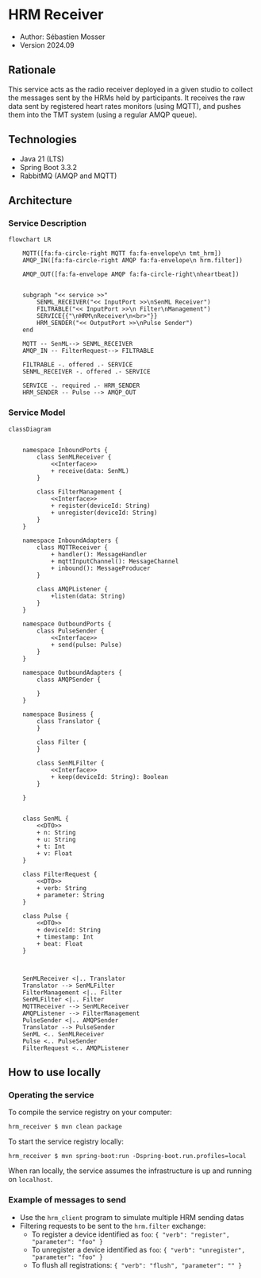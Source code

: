 # HRM Receiver

- Author: Sébastien Mosser
- Version 2024.09

## Rationale

This service acts as the radio receiver deployed in a given studio to collect the messages sent by the HRMs held by participants. It receives the raw data sent by registered heart rates monitors (using MQTT), and pushes them into the TMT system (using a regular AMQP queue).


## Technologies

- Java 21 (LTS)
- Spring Boot 3.3.2
- RabbitMQ (AMQP and MQTT)

## Architecture

### Service Description

```mermaid
flowchart LR

    MQTT([fa:fa-circle-right MQTT fa:fa-envelope\n tmt_hrm])
    AMQP_IN([fa:fa-circle-right AMQP fa:fa-envelope\n hrm.filter])

    AMQP_OUT([fa:fa-envelope AMQP fa:fa-circle-right\nheartbeat])


    subgraph "<< service >>"
        SENML_RECEIVER("<< InputPort >>\nSenML Receiver")
        FILTRABLE("<< InputPort >>\n Filter\nManagement")
        SERVICE{{"\nHRM\nReceiver\n<br>"}}
        HRM_SENDER("<< OutputPort >>\nPulse Sender")
    end

    MQTT -- SenML--> SENML_RECEIVER
    AMQP_IN -- FilterRequest--> FILTRABLE

    FILTRABLE -. offered .- SERVICE
    SENML_RECEIVER -. offered .- SERVICE

    SERVICE -. required .- HRM_SENDER
    HRM_SENDER -- Pulse --> AMQP_OUT
```

### Service Model

```mermaid
classDiagram


    namespace InboundPorts {
        class SenMLReceiver {
            <<Interface>>
            + receive(data: SenML)
        }

        class FilterManagement {
            <<Interface>>
            + register(deviceId: String)
            + unregister(deviceId: String)
        }
    }

    namespace InboundAdapters {
        class MQTTReceiver {
            + handler(): MessageHandler
            + mqttInputChannel(): MessageChannel
            + inbound(): MessageProducer
        }

        class AMQPListener {
            +listen(data: String)
        }
    }

    namespace OutboundPorts {
        class PulseSender {
            <<Interface>>
            + send(pulse: Pulse)
        }
    }

    namespace OutboundAdapters {
        class AMQPSender {

        }
    }

    namespace Business {
        class Translator {
        }

        class Filter {
        }

        class SenMLFilter {
            <<Interface>>
            + keep(deviceId: String): Boolean
        }

    }


    class SenML {
        <<DTO>>
        + n: String
        + u: String
        + t: Int
        + v: Float
    }

    class FilterRequest {
        <<DTO>>
        + verb: String
        + parameter: String
    }

    class Pulse {
        <<DTO>>
        + deviceId: String
        + timestamp: Int
        + beat: Float
    }



    SenMLReceiver <|.. Translator
    Translator --> SenMLFilter
    FilterManagement <|.. Filter
    SenMLFilter <|.. Filter
    MQTTReceiver --> SenMLReceiver
    AMQPListener --> FilterManagement
    PulseSender <|.. AMQPSender
    Translator --> PulseSender
    SenML <.. SenMLReceiver
    Pulse <.. PulseSender
    FilterRequest <.. AMQPListener
```

## How to use locally

### Operating the service 

To compile the service registry on your computer:

```
hrm_receiver $ mvn clean package
```

To start the service registry locally:

```
hrm_receiver $ mvn spring-boot:run -Dspring-boot.run.profiles=local
```

When ran locally, the service assumes the infrastructure is up and running on `localhost`.

### Example of messages to send

- Use the `hrm_client` program to simulate multiple HRM sending datas
- Filtering requests to be sent to the `hrm.filter` exchange:
  - To register a device identified as `foo`: `{ "verb": "register", "parameter": "foo" }`   
  - To unregister a device identified as `foo`: `{ "verb": "unregister", "parameter": "foo" }`   
  - To flush all registrations: `{ "verb": "flush", "parameter": "" }`   